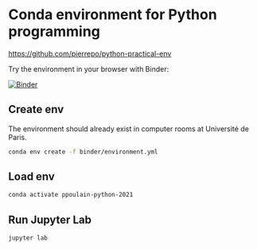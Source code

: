 # Conda environment for Python programming

<https://github.com/pierrepo/python-practical-env>


Try the environment in your browser with Binder:

[![Binder](https://mybinder.org/badge_logo.svg)](https://mybinder.org/v2/gh/pierrepo/python-practical-env/master?urlpath=lab)


## Create env

The environment should already exist in computer rooms at Université de Paris.

```bash
conda env create -f binder/environment.yml
```

## Load env

```bash
conda activate ppoulain-python-2021
```

## Run Jupyter Lab

```bash
jupyter lab
```